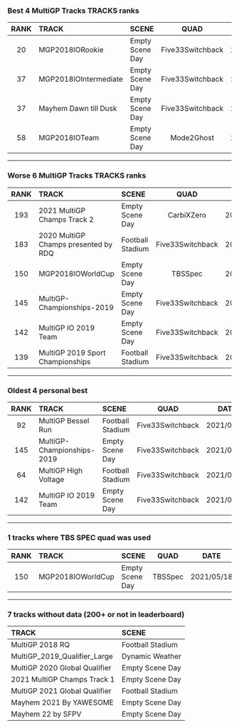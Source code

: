 ### Best 4 MultiGP Tracks TRACKS ranks
|RANK|TRACK|SCENE|QUAD|DATE|
|:---:|:---|:---|:---:|:---:|
|20|MGP2018IORookie|Empty Scene Day|Five33Switchback|2021/10/10|
|37|MGP2018IOIntermediate|Empty Scene Day|Five33Switchback|2021/10/10|
|37|Mayhem Dawn till Dusk|Empty Scene Day|Five33Switchback|2021/10/10|
|58|MGP2018IOTeam|Empty Scene Day|Mode2Ghost|2021/09/02|
---
### Worse 6 MultiGP Tracks TRACKS ranks
|RANK|TRACK|SCENE|QUAD|DATE|
|:---:|:---|:---|:---:|:---:|
|193|2021 MultiGP Champs Track 2|Empty Scene Day|CarbiXZero|2022/01/04|
|183|2020 MultiGP Champs presented by RDQ|Football Stadium|Five33Switchback|2021/09/22|
|150|MGP2018IOWorldCup|Empty Scene Day|TBSSpec|2021/05/18|
|145|MultiGP-Championships-2019|Empty Scene Day|Five33Switchback|2021/04/21|
|142|MultiGP IO 2019 Team|Empty Scene Day|Five33Switchback|2021/04/21|
|139|MultiGP 2019 Sport Championships|Football Stadium|Five33Switchback|2021/09/22|
---
### Oldest 4 personal best
|RANK|TRACK|SCENE|QUAD|DATE|
|:---:|:---|:---|:---:|:---:|
|92|MultiGP Bessel Run|Football Stadium|Five33Switchback|2021/04/21|
|145|MultiGP-Championships-2019|Empty Scene Day|Five33Switchback|2021/04/21|
|64|MultiGP High Voltage|Football Stadium|Five33Switchback|2021/04/21|
|142|MultiGP IO 2019 Team|Empty Scene Day|Five33Switchback|2021/04/21|
---
### 1 tracks where TBS SPEC quad was used
|RANK|TRACK|SCENE|QUAD|DATE|
|:---:|:---|:---|:---:|:---:|
|150|MGP2018IOWorldCup|Empty Scene Day|TBSSpec|2021/05/18|
---
### 7 tracks without data (200+ or not in leaderboard)
|TRACK|SCENE|
|:---|:---|
|MultiGP 2018 RQ|Football Stadium|
|MultiGP_2019_Qualifier_Large|Dynamic Weather|
|MultiGP 2020 Global Qualifier|Empty Scene Day|
|2021 MultiGP Champs Track 1|Empty Scene Day|
|MultiGP 2021 Global Qualifier|Football Stadium|
|Mayhem 2021 By YAWESOME|Empty Scene Day|
|Mayhem 22 by SFPV|Empty Scene Day|
